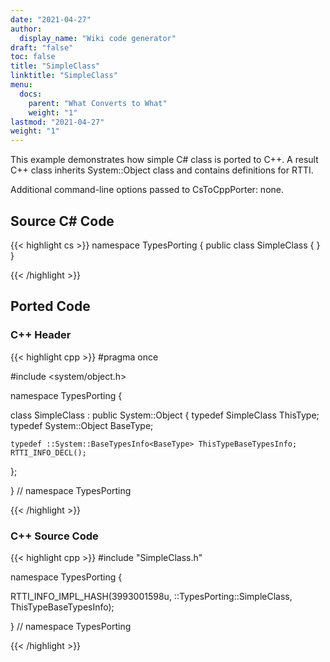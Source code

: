 ```yaml
---
date: "2021-04-27"
author:
  display_name: "Wiki code generator"
draft: "false"
toc: false
title: "SimpleClass"
linktitle: "SimpleClass"
menu:
  docs:
    parent: "What Converts to What"
    weight: "1"
lastmod: "2021-04-27"
weight: "1"
---
```


This example demonstrates how simple C# class is ported to C++. A result C++ class inherits System::Object class and contains definitions for RTTI.

Additional command-line options passed to CsToCppPorter: none.

## Source C# Code ##

{{< highlight cs >}}
namespace TypesPorting
{
    public class SimpleClass
    {
    }
}

{{< /highlight >}}

## Ported Code ##

### C++ Header ###

{{< highlight cpp >}}
#pragma once

#include <system/object.h>

namespace TypesPorting {

class SimpleClass : public System::Object
{
    typedef SimpleClass ThisType;
    typedef System::Object BaseType;
    
    typedef ::System::BaseTypesInfo<BaseType> ThisTypeBaseTypesInfo;
    RTTI_INFO_DECL();
    
};

} // namespace TypesPorting



{{< /highlight >}}

### C++ Source Code ###

{{< highlight cpp >}}
#include "SimpleClass.h"

namespace TypesPorting {

RTTI_INFO_IMPL_HASH(3993001598u, ::TypesPorting::SimpleClass, ThisTypeBaseTypesInfo);

} // namespace TypesPorting

{{< /highlight >}}
